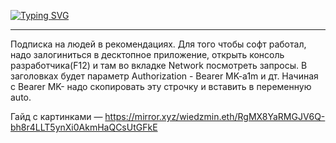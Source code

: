 [![Typing SVG](https://readme-typing-svg.demolab.com?font=Fira+Code&pause=1000&color=07AAF7&width=435&lines=Warpcast)](https://git.io/typing-svg)

------------------------------------------------------------------------------------------------------------------------------------------------------------

Подписка на людей в рекомендациях.
Для того чтобы софт работал, надо залогиниться в десктопное приложение, открыть консоль разработчика(F12) и там во вкладке Network посмотреть запросы.
В заголовках будет параметр Authorization - Bearer MK-a1m и дт. Начиная с Bearer MK- надо скопировать эту строчку и вставить  в переменную auto.

Гайд с картинками — https://mirror.xyz/wiedzmin.eth/RgMX8YaRMGJV6Q-bh8r4LLT5ynXi0AkmHaQCsUtGFkE

